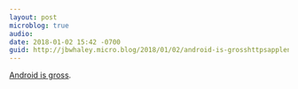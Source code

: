 ```yaml
---
layout: post
microblog: true
audio: 
date: 2018-01-02 15:42 -0700
guid: http://jbwhaley.micro.blog/2018/01/02/android-is-grosshttpsapplenewsaolsaejatlgypgijarq.html
---
```

 [Android is gross](https://apple.news/AolsAejA9TLGy-Pg-i8JArQ).

